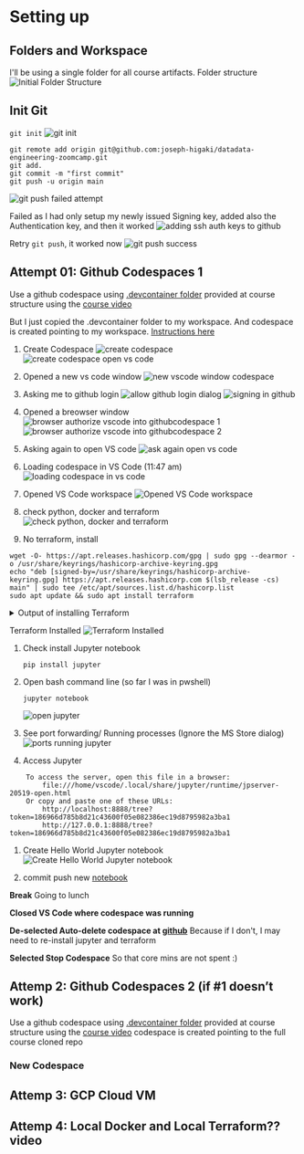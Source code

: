 # Setting up 

## Folders and Workspace
I'll be using a single folder for all course artifacts. 
Folder structure
![Initial Folder Structure](../_resources/01_initial_folder_structure.png)

## Init Git 
`git init`
![git init](../_resources/01_init%20git.png)

```
git remote add origin git@github.com:joseph-higaki/datadata-engineering-zoomcamp.git
git add.
git commit -m "first commit"
git push -u origin main
```
![git push failed attempt](../_resources/01_git%20push%20failed%20attemp.png)

Failed as I had only setup my newly issued Signing key, added also the Authentication key, and then it worked
![adding ssh auth keys to github](../_resources/01_adding%20ssh%20auth%20keys%20to%20github.png)

Retry `git push`, it worked now
![git push success](../_resources/01_git%20push%20success.png)

## Attempt 01: Github Codespaces 1
Use a github codespace using [.devcontainer folder](https://github.com/DataTalksClub/data-engineering-zoomcamp/tree/beb77c92b9a0982b718c588bdee207764c319857/.devcontainer) provided at course structure using the [course video](https://www.youtube.com/watch?v=XOSUt8Ih3zA&list=PL3MmuxUbc_hJed7dXYoJw8DoCuVHhGEQb&index=17)

But I just copied the .devcontainer folder to my workspace.
And codespace is created pointing to my workspace.
[Instructions here](../.devcontainer/README.md#option-2-github-codespaces)

1. Create Codespace
![create codespace](../_resources/01%20dialog%20create%20codespace.png)
![create codespace open vs code](../_resources/01%20dialog%20create%20codespace%20open%20vs%20code.png)

1. Opened a new vs code window
![ new vscode window codespace](../_resources/01%20new%20vscode%20window%20codespace.png)

1. Asking me to github login
![allow github login dialog](../_resources/01%20allow%20github%20login%20dialog.png)
![signing in github](../_resources/01%20signining%20in%20github%20login.png)

1. Opened a breowser window
![browser authorize vscode into githubcodespace 1](../_resources/01%20browser%20authorize%20vscode%20into%20githubcodespace%2001.png)
![browser authorize vscode into githubcodespace 2](../_resources/01%20browser%20authorize%20vscode%20into%20githubcodespace%2002.png)
1. Asking again to open VS code
![ask again open vs code](../_resources/01%20ask%20again%20open%20vs%20code.png)

1. Loading codespace in VS Code (11:47 am)
![loading codespace in vs code](../_resources/01%20loading%20codespace%20in%20progress%20vs%20code.png)

1. Opened VS Code workspace 
![Opened VS Code workspace](../_resources/01%20opened%20vs%20code%20workspace%20from%20codespace.png)

1. check python, docker and terraform
![check python, docker and terraform](../_resources/01%20check%20container%20installs.png)

1. No terraform, install 
```
wget -O- https://apt.releases.hashicorp.com/gpg | sudo gpg --dearmor -o /usr/share/keyrings/hashicorp-archive-keyring.gpg
echo "deb [signed-by=/usr/share/keyrings/hashicorp-archive-keyring.gpg] https://apt.releases.hashicorp.com $(lsb_release -cs) main" | sudo tee /etc/apt/sources.list.d/hashicorp.list
sudo apt update && sudo apt install terraform
```

<details>
<summary> Output of installing Terraform
</summary>

```PowerShell
 python --version
Python 3.9.20
 docker --version
Docker version 27.0.3-1, build 7d4bcd863a4c863e650eed02a550dfeb98560b83
 terraform --version
terraform: The term 'terraform' is not recognized as a name of a cmdlet, function, script file, or executable program.
Check the spelling of the name, or if a path was included, verify that the path is correct and try again.
 lsb_release -a
No LSB modules are available.
Distributor ID: Debian
Description:    Debian GNU/Linux 11 (bullseye)
Release:        11
Codename:       bullseye
 wget -O- https://apt.releases.hashicorp.com/gpg | sudo gpg --dearmor -o /usr/share/keyrings/hashicorp-archive-keyring.gpg
--2024-10-17 07:37:48--  https://apt.releases.hashicorp.com/gpg
Resolving apt.releases.hashicorp.com (apt.releases.hashicorp.com)... 18.245.143.63, 18.245.143.93, 18.245.143.105, ...
Connecting to apt.releases.hashicorp.com (apt.releases.hashicorp.com)|18.245.143.63|:443... connected.
HTTP request sent, awaiting response... 200 OK
Length: 3980 (3.9K) [binary/octet-stream]
Saving to: ‘STDOUT’

-                             100%[=================================================>]   3.89K  --.-KB/s    in 0.002s  

2024-10-17 07:37:48 (2.40 MB/s) - written to stdout [3980/3980]

 echo "deb [signed-by=/usr/share/keyrings/hashicorp-archive-keyring.gpg] https://apt.releases.hashicorp.com $(lsb_release -cs) main" | sudo tee /etc/apt/sources.list.d/hashicorp.list
deb [signed-by=/usr/share/keyrings/hashicorp-archive-keyring.gpg] https://apt.releases.hashicorp.com bullseye main
 sudo apt update && sudo apt install terraform
Get:1 http://deb.debian.org/debian bullseye InRelease [116 kB]
Get:2 http://deb.debian.org/debian-security bullseye-security InRelease [27.2 kB]                                      
Get:3 http://deb.debian.org/debian bullseye-updates InRelease [44.1 kB]                                            
Get:4 https://packages.microsoft.com/repos/azure-cli bullseye InRelease [3,608 B]                                      
Get:5 https://apt.releases.hashicorp.com bullseye InRelease [12.9 kB]                                                  
Get:6 https://dl.yarnpkg.com/debian stable InRelease [17.1 kB]                                                         
Get:7 http://deb.debian.org/debian bullseye/main amd64 Packages [8,066 kB]                                             
Get:8 https://packages.cloud.google.com/apt cloud-sdk InRelease [1,618 B]      
Get:9 http://deb.debian.org/debian-security bullseye-security/main amd64 Packages [303 kB] 
Get:10 http://deb.debian.org/debian bullseye-updates/main amd64 Packages [18.8 kB]
Get:11 https://apt.releases.hashicorp.com bullseye/main amd64 Packages [154 kB]   
Get:12 https://packages.microsoft.com/repos/microsoft-debian-bullseye-prod bullseye InRelease [3,650 B]
Get:13 https://packages.microsoft.com/repos/azure-cli bullseye/main all Packages [1,852 B]
Get:14 https://packages.microsoft.com/repos/azure-cli bullseye/main amd64 Packages [1,867 B]
Get:15 https://dl.yarnpkg.com/debian stable/main all Packages [10.9 kB]
Get:16 https://dl.yarnpkg.com/debian stable/main amd64 Packages [10.9 kB]
Get:17 https://packages.microsoft.com/repos/microsoft-debian-bullseye-prod bullseye/main amd64 Packages [155 kB]
Get:18 https://packages.microsoft.com/repos/microsoft-debian-bullseye-prod bullseye/main all Packages [1,426 B]
Get:19 https://packages.cloud.google.com/apt cloud-sdk/main all Packages [1,552 kB]
Get:20 https://packages.cloud.google.com/apt cloud-sdk/main amd64 Packages [3,339 kB]
Get:21 http://download.opensuse.org/repositories/shells:/fish:/release:/3/Debian_11  InRelease [1,556 B]
Get:22 http://download.opensuse.org/repositories/shells:/fish:/release:/3/Debian_11  Packages [1,843 B]
Fetched 13.8 MB in 2s (8,798 kB/s)
Reading package lists... Done
Building dependency tree... Done
Reading state information... Done
51 packages can be upgraded. Run 'apt list --upgradable' to see them.
Reading package lists... Done
Building dependency tree... Done
Reading state information... Done
The following NEW packages will be installed:
  terraform
0 upgraded, 1 newly installed, 0 to remove and 51 not upgraded.
Need to get 28.0 MB of archives.
After this operation, 89.1 MB of additional disk space will be used.
Get:1 https://apt.releases.hashicorp.com bullseye/main amd64 terraform amd64 1.9.8-1 [28.0 MB]
Fetched 28.0 MB in 0s (125 MB/s)   
Selecting previously unselected package terraform.
(Reading database ... 114230 files and directories currently installed.)
Preparing to unpack .../terraform_1.9.8-1_amd64.deb ...
Unpacking terraform (1.9.8-1) ...
Setting up terraform (1.9.8-1) ...
```
</details>

Terraform Installed 
![Terraform Installed](../_resources/01%20terraform%20installed.png)

1. Check install Jupyter notebook 
    ```
    pip install jupyter        
    ```

1. Open bash command line (so far I was in pwshell)
    ```
    jupyter notebook
    ```
    ![open jupyter](../_resources/01%20open%20jupyter.png)

1. See port forwarding/ Running processes  (Ignore  the MS Store dialog)
    ![ports running jupyter](../_resources/01%20ports%20runnning%20jupyter.png)

1. Access Jupyter
```
    To access the server, open this file in a browser:
        file:///home/vscode/.local/share/jupyter/runtime/jpserver-20519-open.html
    Or copy and paste one of these URLs:
        http://localhost:8888/tree?token=186966d785b8d21c43600f05e082386ec19d8795982a3ba1
        http://127.0.0.1:8888/tree?token=186966d785b8d21c43600f05e082386ec19d8795982a3ba1
```

1. Create Hello World Jupyter notebook
![Create Hello World Jupyter notebook](../_resources/01%20jupyter%20notebook%20helloworld.png)

1. commit push new [notebook](./CodespaceNotebookHelloWorld.ipynb)

**Break**
Going to lunch

**Closed VS Code where codespace was running**

**De-selected Auto-delete codespace at [github](https://github.com/codespaces/)**
Because if I don't, I may need to re-install jupyter and terraform

**Selected Stop Codespace**
So that core mins are not spent :)




## Attemp 2: Github Codespaces 2 (if #1 doesn’t work)
Use a github codespace using [.devcontainer folder](https://github.com/DataTalksClub/data-engineering-zoomcamp/tree/beb77c92b9a0982b718c588bdee207764c319857/.devcontainer) provided at course structure using the [course video](https://www.youtube.com/watch?v=XOSUt8Ih3zA&list=PL3MmuxUbc_hJed7dXYoJw8DoCuVHhGEQb&index=17)
codespace is created pointing to the full course cloned repo

### New Codespace

## Attemp 3: GCP Cloud VM 

## Attemp 4: Local Docker and Local Terraform?? video
